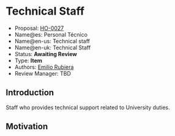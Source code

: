 # Technical Staff

* Proposal: [HO-0027](0027-personal-tecnico.md)
* Name@es: Personal Técnico
* Name@en-us: Technical staff
* Name@en-uk: Technical Staff
* Status: **Awaiting Review**
* Type: **Item**
* Authors: [Emilio Rubiera](https://github.com/spitxa)
* Review Manager: TBD

## Introduction

Staff who provides technical support related to University duties. 

## Motivation
